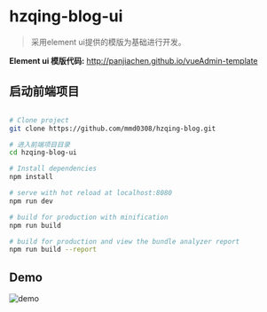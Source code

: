 # hzqing-blog-ui

> 采用element ui提供的模版为基础进行开发。

**Element ui 模版代码:** http://panjiachen.github.io/vueAdmin-template


## 启动前端项目

``` bash

# Clone project
git clone https://github.com/mmd0308/hzqing-blog.git

# 进入前端项目目录
cd hzqing-blog-ui

# Install dependencies
npm install

# serve with hot reload at localhost:8080
npm run dev

# build for production with minification
npm run build

# build for production and view the bundle analyzer report
npm run build --report
```

## Demo
![demo](https://github.com/PanJiaChen/PanJiaChen.github.io/blob/master/images/demo.gif)

